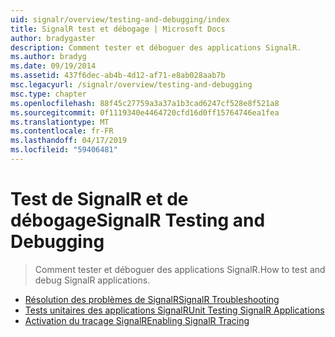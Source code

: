 ```yaml
---
uid: signalr/overview/testing-and-debugging/index
title: SignalR test et débogage | Microsoft Docs
author: bradygaster
description: Comment tester et déboguer des applications SignalR.
ms.author: bradyg
ms.date: 09/19/2014
ms.assetid: 437f6dec-ab4b-4d12-af71-e8ab028aab7b
msc.legacyurl: /signalr/overview/testing-and-debugging
msc.type: chapter
ms.openlocfilehash: 88f45c27759a3a37a1b3cad6247cf528e8f521a8
ms.sourcegitcommit: 0f1119340e4464720cfd16d0ff15764746ea1fea
ms.translationtype: MT
ms.contentlocale: fr-FR
ms.lasthandoff: 04/17/2019
ms.locfileid: "59406481"
---
```

# <a name="signalr-testing-and-debugging"></a><span data-ttu-id="a752c-103">Test de SignalR et de débogage</span><span class="sxs-lookup"><span data-stu-id="a752c-103">SignalR Testing and Debugging</span></span>

> <span data-ttu-id="a752c-104">Comment tester et déboguer des applications SignalR.</span><span class="sxs-lookup"><span data-stu-id="a752c-104">How to test and debug SignalR applications.</span></span>


- [<span data-ttu-id="a752c-105">Résolution des problèmes de SignalR</span><span class="sxs-lookup"><span data-stu-id="a752c-105">SignalR Troubleshooting</span></span>](troubleshooting.md)
- [<span data-ttu-id="a752c-106">Tests unitaires des applications SignalR</span><span class="sxs-lookup"><span data-stu-id="a752c-106">Unit Testing SignalR Applications</span></span>](unit-testing-signalr-applications.md)
- [<span data-ttu-id="a752c-107">Activation du traçage SignalR</span><span class="sxs-lookup"><span data-stu-id="a752c-107">Enabling SignalR Tracing</span></span>](enabling-signalr-tracing.md)
